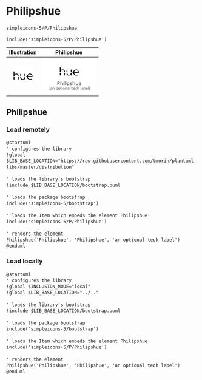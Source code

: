 # Philipshue


```text
simpleicons-5/P/Philipshue
```

```text
include('simpleicons-5/P/Philipshue')
```



| Illustration | Philipshue |
| :---: | :---: |
| ![illustration for Illustration](../../simpleicons-5/P/Philipshue.png) | ![illustration for Philipshue](../../simpleicons-5/P/Philipshue.Local.png) |




## Philipshue

### Load remotely
```plantuml
@startuml
' configures the library
!global $LIB_BASE_LOCATION="https://raw.githubusercontent.com/tmorin/plantuml-libs/master/distribution"

' loads the library's bootstrap
!include $LIB_BASE_LOCATION/bootstrap.puml

' loads the package bootstrap
include('simpleicons-5/bootstrap')

' loads the Item which embeds the element Philipshue
include('simpleicons-5/P/Philipshue')

' renders the element
Philipshue('Philipshue', 'Philipshue', 'an optional tech label')
@enduml
```

### Load locally
```plantuml
@startuml
' configures the library
!global $INCLUSION_MODE="local"
!global $LIB_BASE_LOCATION="../.."

' loads the library's bootstrap
!include $LIB_BASE_LOCATION/bootstrap.puml

' loads the package bootstrap
include('simpleicons-5/bootstrap')

' loads the Item which embeds the element Philipshue
include('simpleicons-5/P/Philipshue')

' renders the element
Philipshue('Philipshue', 'Philipshue', 'an optional tech label')
@enduml
```

